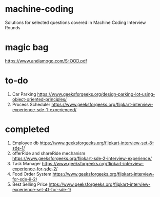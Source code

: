 # machine-coding
Solutions for selected questions covered in Machine Coding Interview Rounds

# magic bag
https://www.andiamogo.com/S-OOD.pdf

# to-do
1. Car Parking https://www.geeksforgeeks.org/design-parking-lot-using-object-oriented-principles/
2. Process Scheduler https://www.geeksforgeeks.org/flipkart-interview-experience-sde-1-experienced/

# completed
1. Employee db https://www.geeksforgeeks.org/flipkart-interview-set-8-sde-1/
2. offerRide and shareRide mechanism https://www.geeksforgeeks.org/flipkart-sde-2-interview-experience/
3. Task Manager https://www.geeksforgeeks.org/flipkart-interview-experience-for-sde-2/
4. Food Order System https://www.geeksforgeeks.org/flipkart-interview-for-sde-ii-2/
5. Best Selling Price https://www.geeksforgeeks.org/flipkart-interview-experience-set-41-for-sde-1/

 
